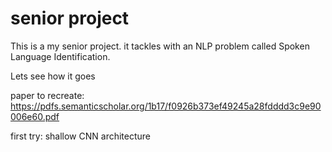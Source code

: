 # senior project
 

This is a my senior project. it tackles with an NLP problem called Spoken Language Identification.

Lets see how it goes

paper to recreate:
https://pdfs.semanticscholar.org/1b17/f0926b373ef49245a28fdddd3c9e90006e60.pdf

first try: shallow CNN architecture
